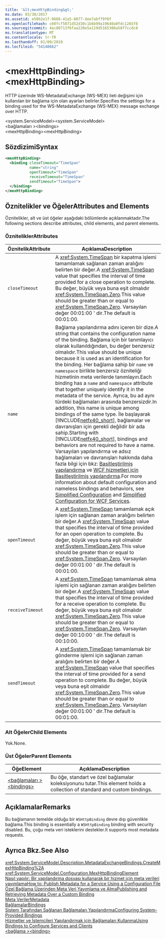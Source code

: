 ```yaml
---
title: '&lt;mexHttpBinding&gt;'
ms.date: 03/30/2017
ms.assetid: e50b2e1f-9668-41a5-8077-dee7abff9f0f
ms.openlocfilehash: c60fcf5071d52d30c1b6b99a19640a0fdc1265f8
ms.sourcegitcommit: 4ac80713f6faa220e5a119d5165308a58f7ccdc8
ms.translationtype: MT
ms.contentlocale: tr-TR
ms.lasthandoff: 01/09/2019
ms.locfileid: "54148662"
---
```

# <a name="ltmexhttpbindinggt"></a><span data-ttu-id="47abf-102">&lt;mexHttpBinding&gt;</span><span class="sxs-lookup"><span data-stu-id="47abf-102">&lt;mexHttpBinding&gt;</span></span>
<span data-ttu-id="47abf-103">HTTP üzerinde WS-MetadataExchange (WS-MEX) ileti değişimi için kullanılan bir bağlama için olan ayarları belirler.</span><span class="sxs-lookup"><span data-stu-id="47abf-103">Specifies the settings for a binding used for the WS-MetadataExchange (WS-MEX) message exchange over HTTP.</span></span>  
  
 <span data-ttu-id="47abf-104">\<system.ServiceModel></span><span class="sxs-lookup"><span data-stu-id="47abf-104">\<system.ServiceModel></span></span>  
<span data-ttu-id="47abf-105">\<bağlamaları ></span><span class="sxs-lookup"><span data-stu-id="47abf-105">\<bindings></span></span>  
<span data-ttu-id="47abf-106">\<mexHttpBinding></span><span class="sxs-lookup"><span data-stu-id="47abf-106">\<mexHttpBinding></span></span>  
  
## <a name="syntax"></a><span data-ttu-id="47abf-107">Sözdizimi</span><span class="sxs-lookup"><span data-stu-id="47abf-107">Syntax</span></span>  
  
```xml  
<mexHttpBinding>
  <binding closeTimeout="TimeSpan"
           name="string"
           openTimeout="TimeSpan"
           receiveTimeout="TimeSpan"
           sendTimeout="TimeSpan">
  </binding>
</mexHttpBinding>
```  
  
## <a name="attributes-and-elements"></a><span data-ttu-id="47abf-108">Öznitelikler ve Öğeler</span><span class="sxs-lookup"><span data-stu-id="47abf-108">Attributes and Elements</span></span>  
 <span data-ttu-id="47abf-109">Öznitelikler, alt ve üst öğeler aşağıdaki bölümlerde açıklanmaktadır.</span><span class="sxs-lookup"><span data-stu-id="47abf-109">The following sections describe attributes, child elements, and parent elements.</span></span>  
  
### <a name="attributes"></a><span data-ttu-id="47abf-110">Öznitelikler</span><span class="sxs-lookup"><span data-stu-id="47abf-110">Attributes</span></span>  
  
|<span data-ttu-id="47abf-111">Öznitelik</span><span class="sxs-lookup"><span data-stu-id="47abf-111">Attribute</span></span>|<span data-ttu-id="47abf-112">Açıklama</span><span class="sxs-lookup"><span data-stu-id="47abf-112">Description</span></span>|  
|---------------|-----------------|  
|`closeTimeout`|<span data-ttu-id="47abf-113">A <xref:System.TimeSpan> bir kapatma işlemi tamamlamak sağlanan zaman aralığını belirten bir değer.</span><span class="sxs-lookup"><span data-stu-id="47abf-113">A <xref:System.TimeSpan> value that specifies the interval of time provided for a close operation to complete.</span></span> <span data-ttu-id="47abf-114">Bu değer, büyük veya buna eşit olmalıdır <xref:System.TimeSpan.Zero>.</span><span class="sxs-lookup"><span data-stu-id="47abf-114">This value should be greater than or equal to <xref:System.TimeSpan.Zero>.</span></span> <span data-ttu-id="47abf-115">Varsayılan değer 00:01:00 ' dir.</span><span class="sxs-lookup"><span data-stu-id="47abf-115">The default is 00:01:00.</span></span>|  
|`name`|<span data-ttu-id="47abf-116">Bağlama yapılandırma adını içeren bir dize.</span><span class="sxs-lookup"><span data-stu-id="47abf-116">A string that contains the configuration name of the binding.</span></span> <span data-ttu-id="47abf-117">Bağlama için bir tanımlayıcı olarak kullanıldığından, bu değer benzersiz olmalıdır.</span><span class="sxs-lookup"><span data-stu-id="47abf-117">This value should be unique because it is used as an identification for the binding.</span></span> <span data-ttu-id="47abf-118">Her bağlama sahip bir `name` ve `namespace` birlikte benzersiz özniteliği hizmetinin meta verilerde tanımlayın.</span><span class="sxs-lookup"><span data-stu-id="47abf-118">Each binding has a `name` and `namespace` attribute that together uniquely identify it in the metadata of the service.</span></span> <span data-ttu-id="47abf-119">Ayrıca, bu ad aynı türdeki bağlamaları arasında benzersizdir.</span><span class="sxs-lookup"><span data-stu-id="47abf-119">In addition, this name is unique among bindings of the same type.</span></span> <span data-ttu-id="47abf-120">İle başlayarak [!INCLUDE[netfx40_short](../../../../../includes/netfx40-short-md.md)], bağlamalar ve davranışları için gerekli değildir bir ada sahip.</span><span class="sxs-lookup"><span data-stu-id="47abf-120">Starting with [!INCLUDE[netfx40_short](../../../../../includes/netfx40-short-md.md)], bindings and behaviors are not required to have a name.</span></span> <span data-ttu-id="47abf-121">Varsayılan yapılandırma ve adsız bağlamaları ve davranışları hakkında daha fazla bilgi için bkz: [Basitleştirilmiş yapılandırma](../../../../../docs/framework/wcf/simplified-configuration.md) ve [WCF hizmetleri için Basitleştirilmiş yapılandırma](../../../../../docs/framework/wcf/samples/simplified-configuration-for-wcf-services.md).</span><span class="sxs-lookup"><span data-stu-id="47abf-121">For more information about default configuration and nameless bindings and behaviors, see [Simplified Configuration](../../../../../docs/framework/wcf/simplified-configuration.md) and [Simplified Configuration for WCF Services](../../../../../docs/framework/wcf/samples/simplified-configuration-for-wcf-services.md).</span></span>|  
|`openTimeout`|<span data-ttu-id="47abf-122">A <xref:System.TimeSpan> tamamlamak açık işlem için sağlanan zaman aralığını belirten bir değer.</span><span class="sxs-lookup"><span data-stu-id="47abf-122">A <xref:System.TimeSpan> value that specifies the interval of time provided for an open operation to complete.</span></span> <span data-ttu-id="47abf-123">Bu değer, büyük veya buna eşit olmalıdır <xref:System.TimeSpan.Zero>.</span><span class="sxs-lookup"><span data-stu-id="47abf-123">This value should be greater than or equal to <xref:System.TimeSpan.Zero>.</span></span> <span data-ttu-id="47abf-124">Varsayılan değer 00:01:00 ' dir.</span><span class="sxs-lookup"><span data-stu-id="47abf-124">The default is 00:01:00.</span></span>|  
|`receiveTimeout`|<span data-ttu-id="47abf-125">A <xref:System.TimeSpan> tamamlamak alma işlemi için sağlanan zaman aralığını belirten bir değer.</span><span class="sxs-lookup"><span data-stu-id="47abf-125">A <xref:System.TimeSpan> value that specifies the interval of time provided for a receive operation to complete.</span></span> <span data-ttu-id="47abf-126">Bu değer, büyük veya buna eşit olmalıdır <xref:System.TimeSpan.Zero>.</span><span class="sxs-lookup"><span data-stu-id="47abf-126">This value should be greater than or equal to <xref:System.TimeSpan.Zero>.</span></span> <span data-ttu-id="47abf-127">Varsayılan değer 00:10:00 ' dir.</span><span class="sxs-lookup"><span data-stu-id="47abf-127">The default is 00:10:00.</span></span>|  
|`sendTimeout`|<span data-ttu-id="47abf-128">A <xref:System.TimeSpan> tamamlamak bir gönderme işlemi için sağlanan zaman aralığını belirten bir değer.</span><span class="sxs-lookup"><span data-stu-id="47abf-128">A <xref:System.TimeSpan> value that specifies the interval of time provided for a send operation to complete.</span></span> <span data-ttu-id="47abf-129">Bu değer, büyük veya buna eşit olmalıdır <xref:System.TimeSpan.Zero>.</span><span class="sxs-lookup"><span data-stu-id="47abf-129">This value should be greater than or equal to <xref:System.TimeSpan.Zero>.</span></span> <span data-ttu-id="47abf-130">Varsayılan değer 00:01:00 ' dir.</span><span class="sxs-lookup"><span data-stu-id="47abf-130">The default is 00:01:00.</span></span>|  
  
### <a name="child-elements"></a><span data-ttu-id="47abf-131">Alt Öğeler</span><span class="sxs-lookup"><span data-stu-id="47abf-131">Child Elements</span></span>  
 <span data-ttu-id="47abf-132">Yok.</span><span class="sxs-lookup"><span data-stu-id="47abf-132">None.</span></span>  
  
### <a name="parent-elements"></a><span data-ttu-id="47abf-133">Üst Öğeler</span><span class="sxs-lookup"><span data-stu-id="47abf-133">Parent Elements</span></span>  
  
|<span data-ttu-id="47abf-134">Öğe</span><span class="sxs-lookup"><span data-stu-id="47abf-134">Element</span></span>|<span data-ttu-id="47abf-135">Açıklama</span><span class="sxs-lookup"><span data-stu-id="47abf-135">Description</span></span>|  
|-------------|-----------------|  
|[<span data-ttu-id="47abf-136">\<bağlamaları ></span><span class="sxs-lookup"><span data-stu-id="47abf-136">\<bindings></span></span>](../../../../../docs/framework/configure-apps/file-schema/wcf/bindings.md)|<span data-ttu-id="47abf-137">Bu öğe, standart ve özel bağlamalar koleksiyonunu tutar.</span><span class="sxs-lookup"><span data-stu-id="47abf-137">This element holds a collection of standard and custom bindings.</span></span>|  
  
## <a name="remarks"></a><span data-ttu-id="47abf-138">Açıklamalar</span><span class="sxs-lookup"><span data-stu-id="47abf-138">Remarks</span></span>  
 <span data-ttu-id="47abf-139">Bu bağlamanın temelde olduğu bir `WSHttpBinding` devre dışı güvenlikle bağlama.</span><span class="sxs-lookup"><span data-stu-id="47abf-139">This binding is essentially a `WSHttpBinding` binding with security disabled.</span></span> <span data-ttu-id="47abf-140">Bu, çoğu meta veri isteklerini destekler.</span><span class="sxs-lookup"><span data-stu-id="47abf-140">It supports most metadata requests.</span></span>  
  
## <a name="see-also"></a><span data-ttu-id="47abf-141">Ayrıca Bkz.</span><span class="sxs-lookup"><span data-stu-id="47abf-141">See Also</span></span>  
 <xref:System.ServiceModel.Description.MetadataExchangeBindings.CreateMexHttpBinding%2A>  
 <xref:System.ServiceModel.Configuration.MexHttpBindingElement>  
 [<span data-ttu-id="47abf-142">Nasıl yapılır: Bir yapılandırma dosyası kullanarak bir hizmet için meta verileri yayımlama</span><span class="sxs-lookup"><span data-stu-id="47abf-142">How to: Publish Metadata for a Service Using a Configuration File</span></span>](../../../../../docs/framework/wcf/feature-details/how-to-publish-metadata-for-a-service-using-a-configuration-file.md)  
 [<span data-ttu-id="47abf-143">Özel Bağlama Üzerinden Meta Veri Yayımlama ve Alma</span><span class="sxs-lookup"><span data-stu-id="47abf-143">Publishing and Retrieving Metadata Over a Custom Binding</span></span>](../../../../../docs/framework/wcf/extending/publishing-and-retrieving-metadata-over-a-custom-binding.md)  
 [<span data-ttu-id="47abf-144">Meta Veriler</span><span class="sxs-lookup"><span data-stu-id="47abf-144">Metadata</span></span>](../../../../../docs/framework/wcf/feature-details/metadata.md)  
 [<span data-ttu-id="47abf-145">Bağlamalar</span><span class="sxs-lookup"><span data-stu-id="47abf-145">Bindings</span></span>](../../../../../docs/framework/wcf/bindings.md)  
 [<span data-ttu-id="47abf-146">Sistem Tarafından Sağlanan Bağlamaları Yapılandırma</span><span class="sxs-lookup"><span data-stu-id="47abf-146">Configuring System-Provided Bindings</span></span>](../../../../../docs/framework/wcf/feature-details/configuring-system-provided-bindings.md)  
 [<span data-ttu-id="47abf-147">Hizmetler ve İstemcileri Yapılandırmak için Bağlamaları Kullanma</span><span class="sxs-lookup"><span data-stu-id="47abf-147">Using Bindings to Configure Services and Clients</span></span>](../../../../../docs/framework/wcf/using-bindings-to-configure-services-and-clients.md)  
 [<span data-ttu-id="47abf-148">\<bağlama ></span><span class="sxs-lookup"><span data-stu-id="47abf-148">\<binding></span></span>](../../../../../docs/framework/misc/binding.md)

